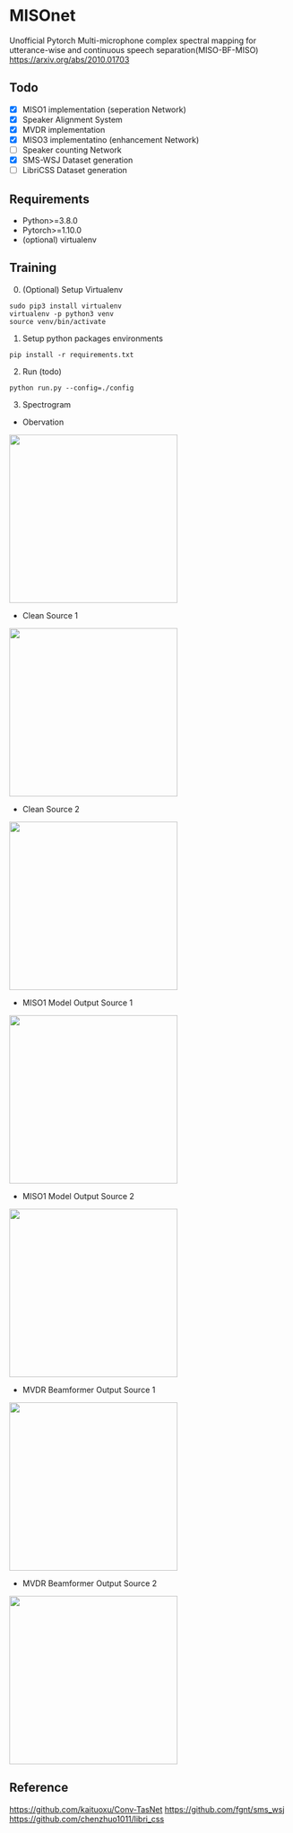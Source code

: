 # MISOnet
Unofficial Pytorch Multi-microphone complex spectral mapping for utterance-wise and continuous speech separation(MISO-BF-MISO)
https://arxiv.org/abs/2010.01703

## Todo
- [x] MISO1 implementation (seperation Network)
- [x] Speaker Alignment System
- [x] MVDR implementation
- [x] MISO3 implementatino (enhancement Network)
- [ ] Speaker counting Network
- [x] SMS-WSJ Dataset generation
- [ ] LibriCSS Dataset generation

## Requirements
 - Python>=3.8.0
 - Pytorch>=1.10.0
 - (optional) virtualenv
 
## Training

0. (Optional) Setup Virtualenv
```
sudo pip3 install virtualenv
virtualenv -p python3 venv
source venv/bin/activate
```

1. Setup python packages environments
```
pip install -r requirements.txt
```

2. Run (todo)
```
python run.py --config=./config
```

3. Spectrogram
- Obervation
<img src="https://user-images.githubusercontent.com/67786803/142854365-fd342767-c4cb-4222-9f52-0ee3dd57ba57.jpg" width="300" height="300">

- Clean Source 1
<img src="https://user-images.githubusercontent.com/67786803/142854420-c8e5ea9c-8016-48b4-a952-421078054d08.jpg" width="300" height="300">

- Clean Source 2
<img src="https://user-images.githubusercontent.com/67786803/142854443-d979702e-7182-4373-a01a-5f37da2d9dd7.jpg" width="300" height="300">

- MISO1 Model Output Source 1 
<img src="https://user-images.githubusercontent.com/67786803/142854505-debc5819-2475-41b5-9f90-f6b52b08e355.jpg" width="300" height="300">

- MISO1 Model Output Source 2
<img src="https://user-images.githubusercontent.com/67786803/142854547-7443024d-e43f-47c9-97f9-442c1a82b0ad.jpg" width="300" height="300">

- MVDR Beamformer Output Source 1
<img src="https://user-images.githubusercontent.com/67786803/142854587-7efb9afa-bc9f-42fc-94f5-fb7b61c3fded.jpg" width="300" height="300">

- MVDR Beamformer Output Source 2
<img src="https://user-images.githubusercontent.com/67786803/142854613-9657a16c-f602-4ed2-86d6-f5afa52e4c8d.jpg" width="300" height="300">


## Reference
https://github.com/kaituoxu/Conv-TasNet
https://github.com/fgnt/sms_wsj
https://github.com/chenzhuo1011/libri_css
